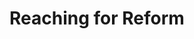 ---
pid: llg125
title: Reaching for Reform
location_transcription: City Hall Courtyard
coordinates: "[-75.163957367611, 39.952293184901]"
zipcode: '19012'
gen_neighborhood: 
neighborhood: 
outside_phl: 'Cheltenham PA '
age: '17'
age_range: 13-19
instagram: 
image_file_name: llg_125.jpg
proposal_transcription: The two flags represent progress in social justice reform.
  Currently, the upside down flag sits on top representing a need for social justice
  reform. As the sun sets, the normal flag overtakes the upside down flag in their
  reflections, demonstrating that progress could be made.
topic: Human Rights,Inequality,Social Justice,Freedom
topic_summary: 0, 0, 0, 0
type: Sculpture Statue
keywords_other: shadows, flag, reflection, progress, social justice reform
credit: Gabriel Goldberg
image_labels: 
twitter: 
facebook: 
permalink: "/monuments/llg125/"
layout: item-page
---